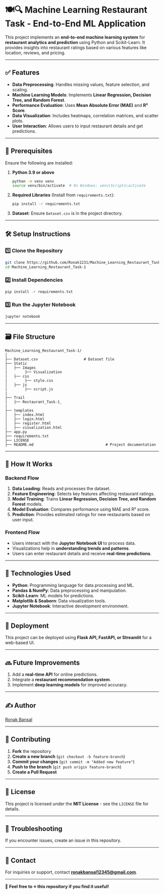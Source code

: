 # 🍽️🔍 Machine Learning Restaurant Task - End-to-End ML Application

This project implements an **end-to-end machine learning system** for **restaurant analytics and prediction** using Python and Scikit-Learn. It provides insights into restaurant ratings based on various features like location, reviews, and pricing.

---

## ✅ Features

- **Data Preprocessing**: Handles missing values, feature selection, and scaling.
- **Machine Learning Models**: Implements **Linear Regression, Decision Tree, and Random Forest**.
- **Performance Evaluation**: Uses **Mean Absolute Error (MAE)** and **R² Score**.
- **Data Visualization**: Includes heatmaps, correlation matrices, and scatter plots.
- **User Interaction**: Allows users to input restaurant details and get predictions.

---

## 📜 Prerequisites

Ensure the following are installed:

1. **Python 3.9 or above**  
   ```sh
   python -m venv venv
   source venv/bin/activate  # On Windows: venv\Scripts\activate
   ```
2. **Required Libraries** (Install from `requirements.txt`):
   ```sh
   pip install -r requirements.txt
   ```
3. **Dataset**: Ensure `Dataset.csv` is in the project directory.

---

## 🛠 Setup Instructions

### 1️⃣ Clone the Repository

```sh
git clone https://github.com/Ronak1231/Machine_Learning_Restaurant_Task-1.git
cd Machine_Learning_Restaurant_Task-1
```

### 2️⃣ Install Dependencies

```sh
pip install -r requirements.txt
```

### 3️⃣ Run the Jupyter Notebook

```sh
jupyter notebook
```

---

## 🗃️ File Structure

```
Machine_Learning_Restaurant_Task-1/
│
├── Dataset.csv                     # Dataset file
├── Static
│   ├── Images
|        ├── Visualization
│   ├── css
|        ├── style.css
│   ├── js
|        ├── script.js
|
├── Trail
│   ├── Restaurant_Task-1_
|
├── templates
│   ├── index.html
│   ├── login.html
│   ├── register.html
│   ├── visualization.html
├── app.py
├── requirements.txt
├── LICENSE
├── README.md                                 # Project documentation
```

---

## 🤷 How It Works

### Backend Flow

1. **Data Loading**: Reads and processes the dataset.
2. **Feature Engineering**: Selects key features affecting restaurant ratings.
3. **Model Training**: Trains **Linear Regression, Decision Tree, and Random Forest** models.
4. **Model Evaluation**: Compares performance using MAE and R² score.
5. **Prediction**: Provides estimated ratings for new restaurants based on user input.

### Frontend Flow

- Users interact with the **Jupyter Notebook UI** to process data.
- Visualizations help in **understanding trends and patterns**.
- Users can enter restaurant details and receive **real-time predictions**.

---

## 🤖 Technologies Used

- **Python**: Programming language for data processing and ML.
- **Pandas & NumPy**: Data preprocessing and manipulation.
- **Scikit-Learn**: ML models for predictions.
- **Matplotlib & Seaborn**: Data visualization tools.
- **Jupyter Notebook**: Interactive development environment.

---

## 🚚 Deployment

This project can be deployed using **Flask API, FastAPI, or Streamlit** for a web-based UI.

---

## 🔜 Future Improvements

1. Add a **real-time API** for online predictions.
2. Integrate a **restaurant recommendation system**.
3. Implement **deep learning models** for improved accuracy.

---

## ✍️ Author  
[Ronak Bansal](https://github.com/Ronak1231)

---

## 🙌 Contributing  
1. **Fork** the repository  
2. **Create a new branch** (`git checkout -b feature-branch`)  
3. **Commit your changes** (`git commit -m "Added new feature"`)  
4. **Push to the branch** (`git push origin feature-branch`)  
5. **Create a Pull Request**  

---

## 📜 License

This project is licensed under the **MIT License** - see the `LICENSE` file for details.

---

## 🐛 Troubleshooting  
If you encounter issues, create an issue in this repository.

---

## 📧 Contact  
For inquiries or support, contact **ronakbansal12345@gmail.com**.

---

🚀 **Feel free to ⭐ this repository if you find it useful!**  
